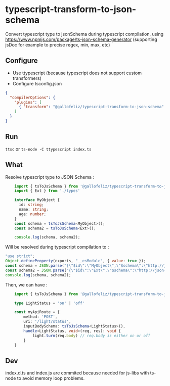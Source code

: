 # typescript-transform-to-json-schema

Convert typescript type to jsonSchema during typescript compilation, using https://www.npmjs.com/package/ts-json-schema-generator (supporting jsDoc for example to precise regex, min, max, etc)

## Configure

- Use ttypescript (because typescript does not support custom transformers)
- Configure tsconfig.json
```json
{
  "compilerOptions": {
    "plugins": [
      { "transform": "@gallofeliz/typescript-transform-to-json-schema" }
    ]
  }
}
```

## Run

`ttsc` or `ts-node -C ttypescript index.ts`

## What

Resolve typescript type to JSON Schema :
```typescript
    import { tsToJsSchema } from '@gallofeliz/typescript-transform-to-json-schema';
    import { Ext } from './types'

    interface MyObject {
      id: string;
      name: string;
      age: number;
    }
    const schema = tsToJsSchema<MyObject>();
    const schema2 = tsToJsSchema<Ext>();

    console.log(schema, schema2);
```

Will be resolved during typescript compilation to :
```javascript
"use strict";
Object.defineProperty(exports, "__esModule", { value: true });
const schema = JSON.parse("{\"$id\":\"MyObject\",\"$schema\":\"http://json-schema.org/draft-07/schema#\",\"additionalProperties\":false,\"definitions\":{},\"properties\":{\"age\":{\"type\":\"number\"},\"id\":{\"type\":\"string\"},\"name\":{\"type\":\"string\"}},\"required\":[\"id\",\"name\",\"age\"],\"type\":\"object\"}");
const schema2 = JSON.parse("{\"$id\":\"Ext\",\"$schema\":\"http://json-schema.org/draft-07/schema#\",\"additionalProperties\":false,\"definitions\":{},\"properties\":{\"name\":{\"type\":\"string\"}},\"required\":[\"name\"],\"type\":\"object\"}");
console.log(schema, schema2);

```

Then, we can have :
```typescript
    import { tsToJsSchema } from '@gallofeliz/typescript-transform-to-json-schema';

    type LightStatus = 'on' | 'off'

    const myApiRoute = {
        method: 'POST',
        uri: '/light/status',
        inputBodySchema: tsToJsSchema<LightStatus>(),
        handle<LightStatus, void>(req, res): void {
            light.turn(req.body) // req.body is either on or off
        }
    }
```

## Dev

index.d.ts and index.js are commited because needed for js-libs with ts-node to avoid memory loop problems.